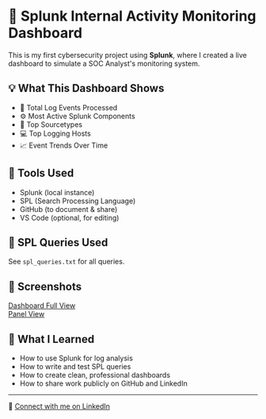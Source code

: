 # 🔐 Splunk Internal Activity Monitoring Dashboard

This is my first cybersecurity project using **Splunk**, where I created a live dashboard to simulate a SOC Analyst's monitoring system.

## 💡 What This Dashboard Shows
- 🧮 Total Log Events Processed
- ⚙️ Most Active Splunk Components
- 🧾 Top Sourcetypes
- 💻 Top Logging Hosts
- 📈 Event Trends Over Time

## 🔧 Tools Used
- Splunk (local instance)
- SPL (Search Processing Language)
- GitHub (to document & share)
- VS Code (optional, for editing)

## 🧪 SPL Queries Used
See `spl_queries.txt` for all queries.

## 📸 Screenshots
[Dashboard Full View](Screenshot-1.png)  
[Panel View](Screenshot-3.png)

## 🎯 What I Learned
- How to use Splunk for log analysis
- How to write and test SPL queries
- How to create clean, professional dashboards
- How to share work publicly on GitHub and LinkedIn

---

📌 [Connect with me on LinkedIn](https://www.linkedin.com/in/mvasamsetti/)


